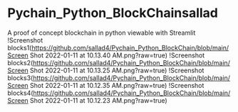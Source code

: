 # Pychain_Python_BlockChainsallad
A proof of concept blockchain in python viewable with Streamlit
!Screenshot blocks1(https://github.com/sallad4/Pychain_Python_BlockChain/blob/main/Screen Shot 2022-01-11 at 10.13.40 AM.png?raw=true)
!Screenshot blocks2(https://github.com/sallad4/Pychain_Python_BlockChain/blob/main/Screen Shot 2022-01-11 at 10.13.25 AM.png?raw=true)
!Screenshot blocks3(https://github.com/sallad4/Pychain_Python_BlockChain/blob/main/Screen Shot 2022-01-11 at 10.12.35 AM.png?raw=true)
!Screenshot blocks4(https://github.com/sallad4/Pychain_Python_BlockChain/blob/main/Screen Shot 2022-01-11 at 10.12.23 AM.png?raw=true)

